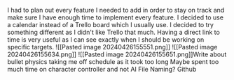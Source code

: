 I had to plan out every feature I needed to add in order to stay on track and make sure I have enough time to implement every feature. I decided to use a calendar instead of a Trello board which I usually use. I decided to try something different as I didn't like Trello that much. Having a direct link to time is very useful as I can see exactly when I should be working on specific targets.
![[Pasted image 20240426155551.png]]
![[Pasted image 20240426155634.png]]
![[Pasted image 20240426155651.png]]Write about bullet physics taking me off schedule as it took too long
Maybe spent too much time on character controller and not AI
File Naming?
Github